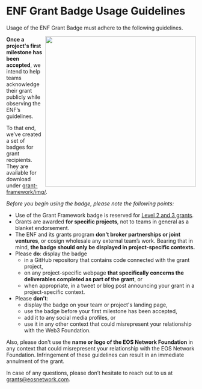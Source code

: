 # ENF Grant Badge Usage Guidelines
Usage of the ENF Grant Badge must adhere to the following guidelines.

<img align="right" width="400" src="../img/ENF-grant-badge.svg">

**Once a project's first milestone has been accepted**, we intend to help teams acknowledge their grant publicly while observing the ENF’s guidelines.

To that end, we’ve created a set of badges for grant recipients. They are available for download under [grant-framework/img/](../img/).

*Before you begin using the badge, please note the following points:*

- Use of the Grant Framework badge is reserved for [Level 2 and 3 grants](https://github.com/eosnetworkfoundation/grant-framework/blob/main/README.md#grant-levels).
- Grants are awarded **for specific projects**, not to teams in general as a blanket endorsement.
- The ENF and its grants program **don’t broker partnerships or joint ventures**, or cosign wholesale any external team’s work. Bearing that in mind, **the badge should only be displayed in project-specific contexts.**
- Please **do**: display the badge
  - in a GitHub repository that contains code connected with the grant project,
  - on any project-specific webpage **that specifically concerns the deliverables completed as part of the grant**, or
  - when appropriate, in a tweet or blog post announcing your grant in a project-specific context.
- Please **don’t**:
  - display the badge on your team or project's landing page,
  - use the badge before your first milestone has been accepted,
  - add it to any social media profiles, or
  - use it in any other context that could misrepresent your relationship with the Web3 Foundation.


Also, please don't use the **name or logo of the EOS Network Foundation** in any context that could misrepresent your relationship with the EOS Network Foundation. Infringement of these guidelines can result in an immediate annulment of the grant.

In case of any questions, please don’t hesitate to reach out to us at grants@eosnetwork.com.

